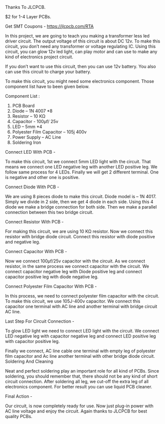 Thanks To JLCPCB.

$2 for 1-4 Layer PCBs.

Get SMT Coupons - https://jlcpcb.com/RTA



In this project, we are going to teach you making a transformer less led driver circuit. The output voltage of this circuit is about DC 12v. To make this circuit, you don’t need any transformer or voltage regulating IC.
Using this circuit, you can glow 12v led light, can play motor and can use to make any kind of electronics project circuit.


If you don’t want to use this circuit, then you can use 12v battery. You also can use this circuit to charge your battery.



To make this circuit, you might need some electronics component. Those component list have to been given below.

Component List : 

1. PCB Board
2. Diode – 1N 4007 *8
3. Resistor – 10  KΩ
4. Capacitor - 100µf/ 25v
5. LED – 5mm *4
6. Polyester Film Capacitor – 105j 400v
7. Power Supply – AC Line
8. Soldering Iron


Connect LED With PCB - 

To make this circuit, 1st we connect 5mm LED light with the circuit. That means we connect one LED negative leg with another LED positive leg. We follow same process for 4 LEDs. Finally we will get 2 different terminal. One is negative and other one is positive.

Connect Diode With PCB - 

We are using 8 pieces diode to make this circuit. Diode model is – 1N 4017. Simply we divide in 2 side, then we get 4 diode in each side. Using this 4 diode we make a bridge connection for both side. Then we make a parallel connection between this two bridge circuit.

Connect Resistor With PCB -

For making this circuit, we  are using 10 KΩ resistor. Now we connect this resistor with bridge diode circuit. Connect this resistor with diode positive and negative leg. 


Connect Capacitor With PCB - 

Now we connect 100µf/25v capacitor with the circuit. As we connect resistor, in the same process we connect capacitor with the circuit. We connect capacitor negative leg with Diode positive leg and connect capacitor positive leg with diode negative leg.


Connect Polyester Film Capacitor With PCB - 

In this process, we need to connect polyester film capacitor with the circuit. To make this circuit, we use 105J-400v capacitor.  We connect this capacitor one terminal with AC line and another terminal with bridge circuit AC line.

Last Step For Circuit Connection - 

To glow LED light we need to connect LED light with the circuit. We connect LED negative leg with capacitor negative leg and connect LED positive leg with capacitor positive leg.

Finally we connect,  AC line cable one terminal with empty leg of polyester film capacitor and Ac line another terminal with other bridge diode circuit.
Soldering And Cleaning

Neat and perfect soldering play an important role for all kind of PCBs. Since soldering, you should remember that, there should not be any kind of short circuit connection. After soldering all leg, we cut-off the extra leg of all electronics component. For better result you can use liquid PCB cleaner.


Final Action - 

Our circuit, is now completely ready for use. Now just plug-in power with AC line voltage and enjoy the circuit.
Again thanks to JLCPCB for best quality PCBs.



